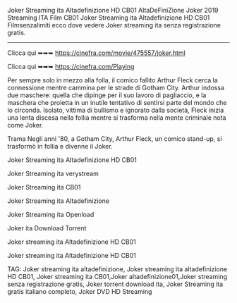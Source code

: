 Joker Streaming ita Altadefinizione HD CB01 AltaDeFiniZione Joker 2019 Streaming ITA Film CB01
Joker Streaming ita Altadefinizione HD CB01 Filmsenzalimiti ecco dove vedere Joker streaming ita senza registrazione gratis.

************************************************************

Clicca qui ➥➥➥ https://cinefra.com/movie/475557/joker.html

Clicca qui ➥➥➥ https://cinefra.com/Playing



Per sempre solo in mezzo alla folla, il comico fallito Arthur Fleck cerca la connessione mentre cammina per le strade di Gotham City. Arthur indossa due maschere: quella che dipinge per il suo lavoro di pagliaccio, e la maschera che proietta in un inutile tentativo di sentirsi parte del mondo che lo circonda. Isolato, vittima di bullismo e ignorato dalla società, Fleck inizia una lenta discesa nella follia mentre si trasforma nella mente criminale nota come Joker.

Trama
Negli anni '80, a Gotham City, Arthur Fleck, un comico stand-up, si trasformò in follia e divenne il Joker.

Joker Streaming ita Altadefinizione HD CB01

Joker Streaming ita verystream

Joker Streaming ita CB01

Joker Streaming ita Altadefinizione

Joker Streaming ita Openload

Joker ita Download  Torrent

Joker streaming ita Altadefinizione HD CB01

Joker streaming ita Altadefinizione HD CB01

TAG: Joker streaming ita altadefinizione, Joker streaming ita altadefinizione HD CB01, Joker streaming ita CB01,Joker altadefinizione01,Joker streaming senza registrazione gratis, Joker torrent download ita, Joker Streaming ita gratis italiano completo, Joker DVD HD Streaming
